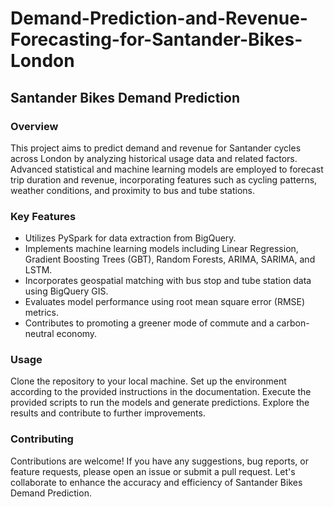 # Demand-Prediction-and-Revenue-Forecasting-for-Santander-Bikes-London

## Santander Bikes Demand Prediction
### Overview
This project aims to predict demand and revenue for Santander cycles across London by analyzing historical usage data and related factors. Advanced statistical and machine learning models are employed to forecast trip duration and revenue, incorporating features such as cycling patterns, weather conditions, and proximity to bus and tube stations.

### Key Features
- Utilizes PySpark for data extraction from BigQuery.
- Implements machine learning models including Linear Regression, Gradient Boosting Trees (GBT), Random Forests, ARIMA, SARIMA, and LSTM.
- Incorporates geospatial matching with bus stop and tube station data using BigQuery GIS.
- Evaluates model performance using root mean square error (RMSE) metrics.
- Contributes to promoting a greener mode of commute and a carbon-neutral economy.

### Usage
Clone the repository to your local machine.
Set up the environment according to the provided instructions in the documentation.
Execute the provided scripts to run the models and generate predictions.
Explore the results and contribute to further improvements.
### Contributing
Contributions are welcome! If you have any suggestions, bug reports, or feature requests, please open an issue or submit a pull request. Let's collaborate to enhance the accuracy and efficiency of Santander Bikes Demand Prediction.
